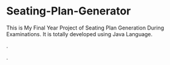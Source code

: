 # Seating-Plan-Generator

This is My Final Year Project of Seating Plan Generation During Examinations. It is totally developed using Java Language.












.





























































































































































































































































































.






































